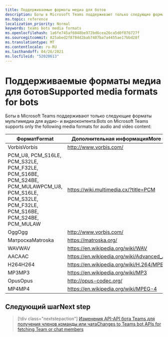 ```yaml
---
title: Поддерживаемые форматы медиа для ботов
description: Боты в Microsoft Teams поддерживают только следующие форматы мультимедиа для аудио- и видеоконтента.
ms.topic: reference
localization_priority: Normal
keywords: teams bots media formats
ms.openlocfilehash: 1a6fe745af6048be972bd6cea26ca5d0f876727f
ms.sourcegitcommit: 825abed2f8784d2bab7407ba7a4455ae17bbd28f
ms.translationtype: MT
ms.contentlocale: ru-RU
ms.lasthandoff: 04/26/2021
ms.locfileid: "52020613"
---
```

# <a name="supported-media-formats-for-bots"></a><span data-ttu-id="07708-104">Поддерживаемые форматы медиа для ботов</span><span class="sxs-lookup"><span data-stu-id="07708-104">Supported media formats for bots</span></span>

<span data-ttu-id="07708-105">Боты в Microsoft Teams поддерживают только следующие форматы мультимедиа для аудио- и видеоконтента:</span><span class="sxs-lookup"><span data-stu-id="07708-105">Bots on Microsoft Teams supports only the following media formats for audio and video content:</span></span>

| <span data-ttu-id="07708-106">Формат</span><span class="sxs-lookup"><span data-stu-id="07708-106">Format</span></span> | <span data-ttu-id="07708-107">Дополнительная информация</span><span class="sxs-lookup"><span data-stu-id="07708-107">More information</span></span> |
| --- | --- |
| <span data-ttu-id="07708-108">Vorbis</span><span class="sxs-lookup"><span data-stu-id="07708-108">Vorbis</span></span> | http://www.vorbis.com/ |
| <span data-ttu-id="07708-109">PCM_U8, PCM_S16LE, PCM_S32LE, PCM_F32LE, PCM_S16BE, PCM_S24BE, PCM_MULAW</span><span class="sxs-lookup"><span data-stu-id="07708-109">PCM_U8, PCM_S16LE, PCM_S32LE, PCM_F32LE, PCM_S16BE, PCM_S24BE, PCM_MULAW</span></span> | https://wiki.multimedia.cx/?title=PCM |
| <span data-ttu-id="07708-110">Ogg</span><span class="sxs-lookup"><span data-stu-id="07708-110">Ogg</span></span> | http://www.vorbis.com/ |
| <span data-ttu-id="07708-111">Матроска</span><span class="sxs-lookup"><span data-stu-id="07708-111">Matroska</span></span> | https://matroska.org/ |
| <span data-ttu-id="07708-112">WAV</span><span class="sxs-lookup"><span data-stu-id="07708-112">WAV</span></span> | https://en.wikipedia.org/wiki/WAV |
| <span data-ttu-id="07708-113">AAC</span><span class="sxs-lookup"><span data-stu-id="07708-113">AAC</span></span> | https://en.wikipedia.org/wiki/Advanced_Audio_Coding |
| <span data-ttu-id="07708-114">H264</span><span class="sxs-lookup"><span data-stu-id="07708-114">H264</span></span> | https://en.wikipedia.org/wiki/H.264/MPEG-4_AVC |
| <span data-ttu-id="07708-115">MP3</span><span class="sxs-lookup"><span data-stu-id="07708-115">MP3</span></span> | https://en.wikipedia.org/wiki/MP3 |
| <span data-ttu-id="07708-116">Opus</span><span class="sxs-lookup"><span data-stu-id="07708-116">Opus</span></span> | http://opus-codec.org/ |
| <span data-ttu-id="07708-117">MP4</span><span class="sxs-lookup"><span data-stu-id="07708-117">MP4</span></span> | https://en.wikipedia.org/wiki/MPEG-4 |

## <a name="next-step"></a><span data-ttu-id="07708-118">Следующий шаг</span><span class="sxs-lookup"><span data-stu-id="07708-118">Next step</span></span>

> [!div class="nextstepaction"]
> [<span data-ttu-id="07708-119">Изменения API-API бота Teams для получения членов команды или чата</span><span class="sxs-lookup"><span data-stu-id="07708-119">Changes to Teams bot APIs for fetching Team or chat members</span></span>](~/resources/team-chat-member-api-changes.md)
